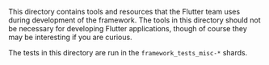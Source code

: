 This directory contains tools and resources that the Flutter team uses
during development of the framework. The tools in this directory
should not be necessary for developing Flutter applications, though of
course they may be interesting if you are curious.

The tests in this directory are run in the `framework_tests_misc-*`
shards.
